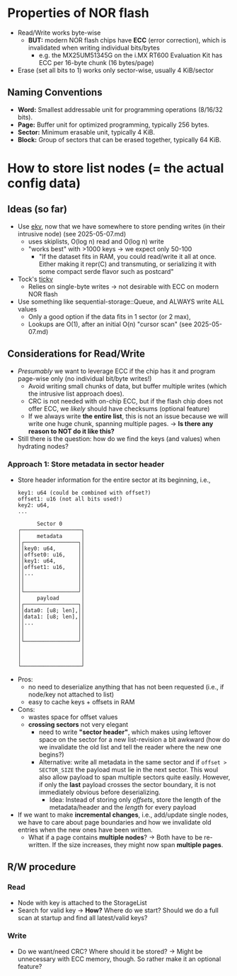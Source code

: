 # Properties of NOR flash
- Read/Write works byte-wise
    - **BUT:** modern NOR flash chips have **ECC** (error correction), which is invalidated when writing individual bits/bytes
        - e.g. the MX25UM51345G on the i.MX RT600 Evaluation Kit has ECC per 16-byte chunk (16 bytes/page)
- Erase (set all bits to 1) works only sector-wise, usually 4 KiB/sector

## Naming Conventions
- **Word:** Smallest addressable unit for programming operations (8/16/32 bits).
- **Page:** Buffer unit for optimized programming, typically 256 bytes.
- **Sector:** Minimum erasable unit, typically 4 KiB.
- **Block:** Group of sectors that can be erased together, typically 64 KiB.

# How to store list nodes (= the actual config data)
## Ideas (so far)
- Use [ekv](https://github.com/embassy-rs/ekv), now that we have somewhere to store pending writes (in their intrusive node) (see 2025-05-07.md)
    - uses skiplists, O(log n) read and O(log n) write
    - "works best" with >1000 keys -> we expect only 50-100
        - "If the dataset fits in RAM, you could read/write it all at once. Either making it repr(C) and transmuting, or serializing it with some compact serde flavor such as postcard"
- Tock's [tickv](https://github.com/tock/tock/blob/master/libraries/tickv/SPEC.md)
    - Relies on single-byte writes -> not desirable with ECC on modern NOR flash
- Use something like sequential-storage::Queue, and ALWAYS write ALL values
    - Only a good option if the data fits in 1 sector (or 2 max), 
    - Lookups are O(1), after an initial O(n) "cursor scan" (see 2025-05-07.md)


## Considerations for Read/Write
- _Presumably_ we want to leverage ECC if the chip has it and program page-wise only (no individual bit/byte writes!)
    - Avoid writing small chunks of data, but buffer multiple writes (which the intrusive list approach does).
    - CRC is not needed with on-chip ECC, but if the flash chip does not offer ECC, we _likely_ should have checksums (optional feature)
    - If we always write **the entire list**, this is not an issue because we will write one huge chunk, spanning multiple pages. -> **Is there any reason to NOT do it like this?**
- Still there is the question: how do we find the keys (and values) when hydrating nodes?

### Approach 1: Store metadata in sector header
- Store header information for the entire sector at its beginning, i.e.,
    ```
    key1: u64 (could be combined with offset?)
    offset1: u16 (not all bits used!)
    key2: u64,
    ...
    ```
    ```
          Sector 0       
    ┌───────────────────┐
    │     metadata      │
    │┌─────────────────┐│
    ││key0: u64,       ││
    ││offset0: u16,    ││
    ││key1: u64,       ││
    ││offset1: u16,    ││
    ││...              ││
    ││                 ││
    ││                 ││
    │└─────────────────┘│
    │     payload       │
    │┌─────────────────┐│
    ││data0: [u8; len],││
    ││data1: [u8; len],││
    ││...              ││
    ││                 ││
    ││                 ││
    │└─────────────────┘│
    │                   │
    │                   │
    │                   │
    └───────────────────┘
    ```
- Pros:
    - no need to deserialize anything that has not been requested (i.e., if node/key not attached to list)
    - easy to cache keys + offsets in RAM
- Cons:
    - wastes space for offset values
    - **crossing sectors** not very elegant
        - need to write **"sector header"**, which makes using leftover space on the sector for a new list-revision a bit awkward (how do we invalidate the old list and tell the reader where the new one begins?)
        - Alternative: write all metadata in the same sector and if `offset > SECTOR_SIZE` the payload must lie in the next sector. This woul also allow payload to span multiple sectors quite easily. However, if only the **last** payload crosses the sector boundary, it is not immediately obvious before deserializing.
            - Idea: Instead of storing only _offsets_, store the length of the metadata/header and the _length_ for every payload
- If we want to make **incremental changes**, i.e., add/update single nodes, we have to care about page boundaries and how we invalidate old entries when the new ones have been written.
    - What if a page contains **multiple nodes**? -> Both have to be re-written. If the size increases, they might now span **multiple pages**.

### 

## R/W procedure
### Read
- Node with key is attached to the StorageList
- Search for valid key -> **How?** Where do we start? Should we do a full scan at startup and find all latest/valid keys?

### Write
- Do we want/need CRC? Where should it be stored? -> Might be unnecessary with ECC memory, though. So rather make it an optional feature?
